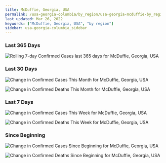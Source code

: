 ```yaml
---
title: McDuffie, Georgia, USA
permalink: /usa-georgia-columbia/by_region/usa-georgia-mcduffie-by_region.html
last_updated: Mar 26, 2022
keywords: ["McDuffie, Georgia, USA", "by region"]
sidebar: usa-georgia-columbia_sidebar
---
```


<h3>Last 365 Days</h3>

![Rolling 7-day Confirmed Cases last 365 days for McDuffie, Georgia, USA](/covid_tracker/images/graphs/usa-georgia-mcduffie-weekly_totals_graph.png)

<h3>Last 30 Days</h3>

![Change in Confirmed Cases This Month for McDuffie, Georgia, USA](/covid_tracker/images/graphs/usa-georgia-mcduffie-delta_confirmed-30_days_graph.png)

![Change in Confirmed Deaths This Month for McDuffie, Georgia, USA](/covid_tracker/images/graphs/usa-georgia-mcduffie-delta_deaths-30_days_graph.png)

<h3>Last 7 Days</h3>

![Change in Confirmed Cases This Week for McDuffie, Georgia, USA](/covid_tracker/images/graphs/usa-georgia-mcduffie-delta_confirmed-7_days_graph.png)

![Change in Confirmed Deaths This Week for McDuffie, Georgia, USA](/covid_tracker/images/graphs/usa-georgia-mcduffie-delta_deaths-7_days_graph.png)

<h3>Since Beginning</h3>

![Change in Confirmed Cases Since Beginning for McDuffie, Georgia, USA](/covid_tracker/images/graphs/usa-georgia-mcduffie-delta_confirmed-since_beginning_graph.png)

![Change in Confirmed Deaths Since Beginning for McDuffie, Georgia, USA](/covid_tracker/images/graphs/usa-georgia-mcduffie-delta_deaths-since_beginning_graph.png)
